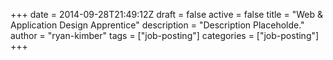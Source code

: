+++
date = 2014-09-28T21:49:12Z
draft = false
active = false
title = "Web & Application Design Apprentice"
description = "Description Placeholde."
author = "ryan-kimber"
tags = ["job-posting"]
categories = ["job-posting"]
+++
